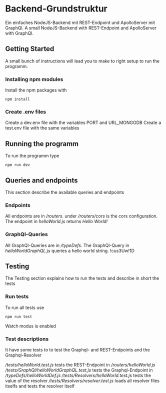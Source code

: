 # Backend-Grundstruktur
Ein einfaches NodeJS-Backend mit REST-Endpoint und ApolloServer mit GraphQl.
A small NodeJS-Backend with REST-Endpoint and ApolloServer with GraphQl.

## Getting Started
A small bunch of instructions will lead you to make to right setup to run the programm.

### Installing npm modules
Install the npm packages with 
```
npm install
```

### Create .env files
Create a dev.env file with the variables PORT and URL_MONGODB
Create a test.env file with the same variables

## Running the programm
To run the programm type 
```
npm run dev
```

## Queries and endpoints
This section describe the available queries and endpoints

### Endpoints
All endpoints are in */routers*. under */routers/cors* is the cors configuration.
The endpoint in *helloWorld.js* returns *Hello World!*

### GraphQl-Queries
All GraphQl-Queries are in */typeDefs*. 
The GraphQl-Query in *helloWorldGraphQL.js* queries a hello world string. !cus3Uw!1D

## Testing
The Testing section explains how to run the tests and describe in short the tests

### Run tests
To run all tests use
```
npm run test
```
Watch modus is enabled

### Test descriptions
It have some tests to to test the Graphql- and REST-Endpoints and the Graphql-Resolver

*/tests/helloWorld.test.js* tests the REST-Endpoint in */routers/helloWorld.js*
*/tests/GraphQl/helloWorldGraphQL.test.js* tests the Graphql-Endpoint in */typeDefs/helloWorldDef.js*
*/tests/Resolvers/helloWorld.test.js* tests the value of the resolver
*/tests/Resolvers/resolver.test.js* loads all resolver files itselfs and tests the resolver itself 